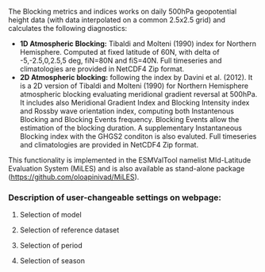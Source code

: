 The Blocking metrics and indices works on daily 500hPa geopotential height data (with data interpolated on a common 2.5x2.5 grid) and calculates the following diagnostics: 
* **1D Atmospheric Blocking:** Tibaldi and Molteni (1990) index for Northern Hemisphere. Computed at fixed latitude of 60N, with delta of -5,-2.5,0,2.5,5 deg, fiN=80N and fiS=40N. Full timeseries and climatologies are provided in NetCDF4 Zip format.
* **2D Atmospheric blocking:** following the index by Davini et al. (2012). It is a 2D version of Tibaldi and Molteni (1990) for Northern Hemisphere atmospheric blocking evaluating meridional gradient reversal at 500hPa. It includes also Meridional Gradient Index and Blocking Intensity index and Rossby wave orientation index, computing both Instantenous Blocking and Blocking Events frequency. Blocking Events allow the estimation of the blocking duration. A supplementary Instantaneous Blocking index with the GHGS2 conditon is also evaluted. Full timeseries and climatologies are provided in NetCDF4 Zip format.
  
This functionality is implemented in the ESMValTool namelist MId-Latitude Evaluation System (MiLES) and is also available as stand-alone package (https://github.com/oloapinivad/MiLES).

### Description of user-changeable settings on webpage: 

1) Selection of model

2) Selection of reference dataset 

3) Selection of period

4) Selection of season
